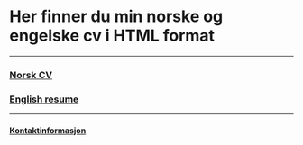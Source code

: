 ﻿# Her finner du min norske og engelske cv i HTML format

***

###  [Norsk CV](https://harrysolsem.github.io/MyCVRepository/cv.html)
###  [English resume](https://harrysolsem.github.io/MyCVRepository/resume.html)

***

#### [Kontaktinformasjon](https://harrysolsem.github.io/MyCVRepository/contact.html)